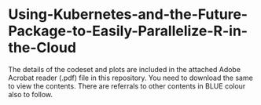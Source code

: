 # Using-Kubernetes-and-the-Future-Package-to-Easily-Parallelize-R-in-the-Cloud

The details of the codeset and plots are included in the attached Adobe Acrobat reader (.pdf) file in this repository. 
You need to download the same to view the contents. There are referrals to other contents in BLUE colour also to follow.
